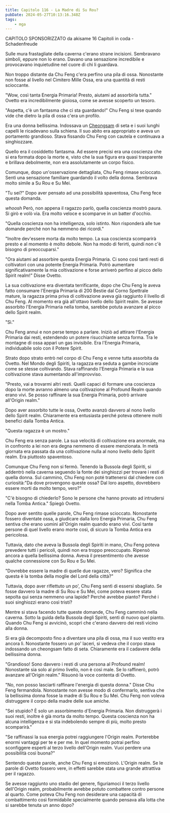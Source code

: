 ```yaml
---
title: Capitolo 116 - La Madre di Su Rou?
pubDate: 2024-05-27T10:13:16.348Z
tags:
    - mga
---
```



CAPITOLO SPONSORIZZATO da akisame
16 Capitoli in coda
-Schadenfreude


Sulle mura frastagliate della caverna c'erano strane incisioni. Sembravano simboli, eppure non lo erano. Davano una sensazione incredibile e provocavano inquietudine nel cuore di chi li guardava.


Non troppo distante da Chu Feng c'era perfino una pila di ossa. Nonostante non fosse al livello nel Cimitero Mille Ossa, era una quantità di resti scioccante.


"Wow, così tanta Energia Primaria! Presto, aiutami ad assorbirla tutta." Ovetto era incredibilmente gioiosa, come se avesse scoperto un tesoro.


"Aspetta, c'è un fantasma che ci sta guardando!" Chu Feng si tese quando vide che dietro la pila di ossa c'era un profilo.


Era una donna bellissima. Indossava un <a href="https://it.wikipedia.org/wiki/Cheongsam" target="_blank" rel="noopener noreferrer">Cheongsam</a> di seta e i suoi lunghi capelli le ricadevano sulla schiena.
Il suo abito era appropriato e aveva un portamento grandioso. Stava fissando Chu Feng con cautela e continuava a singhiozzare.


Quello era il cosiddetto fantasma. Ad essere precisi era una coscienza che si era formata dopo la morte e, visto che la sua figura era quasi trasparente e brillava debolmente, non era assolutamente un corpo fisico.


Comunque, dopo un'osservazione dettagliata, Chu Feng rimase scioccato. Sentì una sensazione familiare guardando il volto della donna. Sembrava molto simile a Su Rou e Su Mei.


"Tu sei?" Dopo aver pensato ad una possibilità spaventosa, Chu Feng fece questa domanda.


*whoosh* Però, non appena il ragazzo parlò, quella coscienza mostrò paura. Si girò e volò via. Era molto veloce e scomparve in un batter d'occhio.


"Quella coscienza non ha intelligenza, solo istinto. Non risponderà alle tue domande perché non ha nemmeno dei ricordi."


"Inoltre dev'essere morta da molto tempo. La sua coscienza scomparirà presto e al momento è molto debole. Non ha modo di ferirti, quindi non c'è bisogno di preoccuparsi."


"Ora aiutami ad assorbire questa Energia Primaria. Ci sono così tanti resti di coltivatori con una potente Energia Primaria. Potrò aumentare significativamente la mia coltivazione e forse arriverò perfino al picco dello Spirit realm!" Disse Ovetto.


La sua coltivazione era diventata terrificante, dopo che Chu Feng le aveva fatto consumare l'Energia Primaria di 200 Bestie dal Corno Spettrale mature, la ragazza prima priva di coltivazione aveva già raggiunto il livello di Chu Feng. Al momento era già all'ottavo livello dello Spirit realm. Se avesse assorbito l'Energia Primaria nella tomba, sarebbe potuta avanzare al picco dello Spirit realm.


"Sì."


Chu Feng annuì e non perse tempo a parlare. Iniziò ad attirare l'Energia Primaria dai resti, estendendo un potere risucchiante senza forma. Tra le montagne di ossa apparì un gas invisibile. Era l'Energia Primaria, individuabile solo con il Potere Spirit.


Strato dopo strato entrò nel corpo di Chu Feng e venne tutta assorbita da Ovetto. Nel Mondo degli Spiriti, la ragazza era seduta a gambe incrociate come se stesse coltivando. Stava raffinando l'Energia Primaria e la sua coltivazione stava aumentando all'improvviso.


"Presto, vai a trovarmi altri resti. Quelli capaci di formare una coscienza dopo la morte avranno almeno una coltivazione al Profound Realm quando erano vivi. Se posso raffinare la sua Energia Primaria, potrò arrivare all'Origin realm."


Dopo aver assorbito tutte le ossa, Ovetto avanzò davvero al nono livello dello Spirit realm. Chiaramente era entusiasta perché poteva ottenere molti benefici dalla Tomba Antica.


"Questa ragazza è un mostro."


Chu Feng era senza parole. La sua velocità di coltivazione era anormale, ma in confronto a lei non era degna nemmeno di essere menzionata. In metà giornata era passata da una coltivazione nulla al nono livello dello Spirit realm. Era piuttosto spaventoso.


Comunque Chu Feng non si fermò. Tenendo la Bussola degli Spiriti, si addentrò nella caverna seguendo la fonte dei singhiozzi per trovare i resti di quella donna. Sul cammino, Chu Feng non poté trattenersi dal chiedere con curiosità:"Da dove provengono queste ossa? Dal loro aspetto, dovrebbero essere morti da molto tempo, vero?"


"C'è bisogno di chiederlo? Sono le persone che hanno provato ad intrudersi nella Tomba Antica." Spiegò Ovetto.


Dopo aver sentito quelle parole, Chu Feng rimase scioccato. Nonostante fossero diventate ossa, a giudicare dalla loro Energia Primaria, Chu Feng sentiva che erano uomini all'Origin realm quando erano vivi. Così tante persone di quel livello erano morte così, di sicuro la Tomba Antica era pericolosa.


Tuttavia, dato che aveva la Bussola degli Spiriti in mano, Chu Feng poteva prevedere tutti i pericoli, quindi non era troppo preoccupato. Ripensò ancora a quella bellissima donna. Aveva il presentimento che avesse qualche connessione con Su Rou e Su Mei.


"Dovrebbe essere la madre di quelle due ragazze, vero? Significa che questa è la tomba della moglie del Lord della città?"


Tuttavia, dopo aver riflettuto un po', Chu Feng sentì di essersi sbagliato. Se fosse davvero la madre di Su Rou e Su Mei, come poteva essere stata sepolta qui senza nemmeno una lapide? Perché avrebbe pianto? Perché i suoi singhiozzi erano così tristi?


Mentre si stava facendo tutte queste domande, Chu Feng camminò nella caverna. Sotto la guida della Bussola degli Spiriti, sentì di nuovo quel pianto. Quando Chu Feng si avvicinò, scoprì che c'erano davvero dei resti vicino alla donna.


Si era già decomposto fino a diventare una pila di ossa, ma il suo vestito era ancora lì. Nonostante fossero un po' laceri, si vedeva che il corpo stava indossando un cheongsam fatto di seta.
Chiaramente era il cadavere della bellissima donna.


"Grandioso! Sono davvero i resti di una persona al Profound realm! Nonostante sia solo al primo livello, non è così male. Se lo raffinerò, potrò avanzare all'Origin realm." Risuonò la voce contenta di Ovetto.


"No, non posso lasciarti raffinare l'energia di questa donna." Disse Chu Feng fermandola.
Nonostante non avesse modo di confermarlo, sentiva che la bellissima donna fosse la madre di Su Rou e Su Mei. Chu Feng non voleva distruggere il corpo della madre delle sue amiche.


"Sei stupido? È solo un assorbimento d'Energia Primaria. Non distruggerà i suoi resti, inoltre è già morta da molto tempo. Questa coscienza non ha alcuna intelligenza e si sta indebolendo sempre di più, molto presto scomparirà."


"Se raffinassi la sua energia potrei raggiungere l'Origin realm. Porterebbe enormi vantaggi per te e per me. In quel momento potrai perfino sconfiggere esperti al terzo livello dell'Origin realm. Vuoi perdere una possibilità così buona?"


Sentendo queste parole, anche Chu Feng si emozionò. L'Origin realm. Se le parole di Ovetto fossero vere, in effetti sarebbe stata una grande attrattiva per il ragazzo.


Se avesse raggiunto uno stadio del genere, figuriamoci il terzo livello dell'Origin realm, probabilmente avrebbe potuto combattere contro persone al quarto. Come poteva Chu Feng non desiderare una capacità di combattimento così formidabile specialmente quando pensava alla lotta che si sarebbe tenuta un anno dopo?





